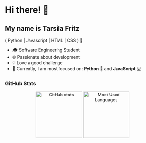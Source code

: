 # Hi there! 👋  

## My name is Tarsila Fritz  
( Python | Javascript | HTML | CSS ) 🚀  

- 🎓 Software Engineering Student
- 🌐 Passionate about development
- 💡 Love a good challenge
- 🌱 Currently, I am most focused on: **Python** 🐍 and **JavaScript** 💻  

### GitHub Stats  

<div align="center">
  <img src="https://github-readme-stats.vercel.app/api?username=tarsilabfritz&theme=gruvbox&show_icons=true" alt="GitHub stats" height="150" />
  <img src="https://github-readme-stats.vercel.app/api/top-langs?username=tarsilabfritz&locale=en&hide_title=false&layout=compact&card_width=320&langs_count=5&theme=gruvbox&hide_border=false&order=2" alt="Most Used Languages" height="150" />
</div>
